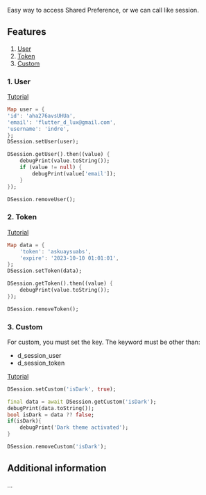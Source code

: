 Easy way to access Shared Preference, or we can call like session.

## Features

1. [User](#1-user)
2. [Token](#2-token)
3. [Custom](#3-custom)

### 1. User

[Tutorial]()

```dart
Map user = {
'id': 'aha276avsUHUa',
'email': 'flutter_d_lux@gmail.com',
'username': 'indre',
};
DSession.setUser(user);

DSession.getUser().then((value) {
    debugPrint(value.toString());
    if (value != null) {
        debugPrint(value['email']);
    }
});

DSession.removeUser();
```

### 2. Token

[Tutorial]()

```dart
Map data = {
    'token': 'askuaysuabs',
    'expire': '2023-10-10 01:01:01',
};
DSession.setToken(data);

DSession.getToken().then((value) {
    debugPrint(value.toString());
});

DSession.removeToken();
```

### 3. Custom

For custom, you must set the key. The keyword must be other than:

- d_session_user
- d_session_token

[Tutorial]()

```dart
DSession.setCustom('isDark', true);

final data = await DSession.getCustom('isDark');
debugPrint(data.toString());
bool isDark = data ?? false;
if(isDark){
    debugPrint('Dark theme activated');
}

DSession.removeCustom('isDark');
```

## Additional information

...
